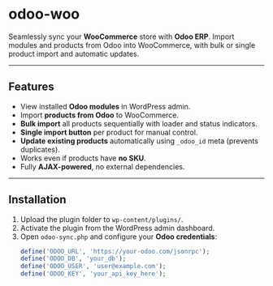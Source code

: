 # odoo-woo

Seamlessly sync your **WooCommerce** store with **Odoo ERP**. Import modules and products from Odoo into WooCommerce, with bulk or single product import and automatic updates.

---

## Features

- View installed **Odoo modules** in WordPress admin.  
- Import **products from Odoo** to WooCommerce.  
- **Bulk import** all products sequentially with loader and status indicators.  
- **Single import button** per product for manual control.  
- **Update existing products** automatically using `_odoo_id` meta (prevents duplicates).  
- Works even if products have **no SKU**.  
- Fully **AJAX-powered**, no external dependencies.

---

## Installation

1. Upload the plugin folder to `wp-content/plugins/`.  
2. Activate the plugin from the WordPress admin dashboard.  
3. Open `odoo-sync.php` and configure your **Odoo credentials**:  
   ```php
   define('ODOO_URL', 'https://your-odoo.com/jsonrpc');
   define('ODOO_DB', 'your_db');
   define('ODOO_USER', 'user@example.com');
   define('ODOO_KEY', 'your_api_key_here');
